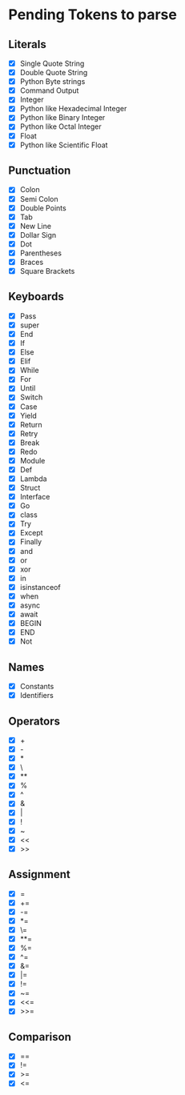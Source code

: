 # Pending Tokens to parse

## Literals

- [X] Single Quote String
- [X] Double Quote String
- [X] Python Byte strings
- [X] Command Output
- [X] Integer
- [X] Python like Hexadecimal Integer
- [X] Python like Binary Integer
- [X] Python like Octal Integer
- [X] Float
- [X] Python like Scientific Float

## Punctuation

- [X] Colon
- [X] Semi Colon
- [X] Double Points
- [X] Tab
- [X] New Line
- [X] Dollar Sign
- [X] Dot
- [X] Parentheses
- [X] Braces
- [X] Square Brackets

## Keyboards

- [X] Pass
- [X] super
- [X] End
- [X] If
- [X] Else
- [X] Elif
- [X] While
- [X] For
- [X] Until
- [X] Switch
- [X] Case
- [X] Yield
- [X] Return
- [X] Retry
- [X] Break
- [X] Redo
- [X] Module
- [X] Def
- [X] Lambda
- [X] Struct
- [X] Interface
- [X] Go
- [X] class
- [X] Try
- [X] Except
- [X] Finally
- [X] and
- [X] or
- [X] xor
- [X] in
- [X] isinstanceof
- [X] when
- [X] async
- [X] await
- [X] BEGIN
- [X] END
- [X] Not

## Names

- [X] Constants
- [X] Identifiers

## Operators

- [X] \+
- [X] \-
- [X] \*
- [X] \\
- [X] \*\*
- [X] %
- [X] ^
- [X] &
- [X] \|
- [X] !
- [X] ~
- [X] <<
- [X] \>\>

## Assignment

- [X] =
- [X] \+=
- [X] \-=
- [X] \*=
- [X] \\=
- [X] \*\*=
- [X] %=
- [X] ^=
- [X] &=
- [X] \|=
- [X] !=
- [X] ~=
- [X] <<=
- [X] \>\>=

## Comparison

- [X] ==
- [X] !=
- [X] \>=
- [X] <=
